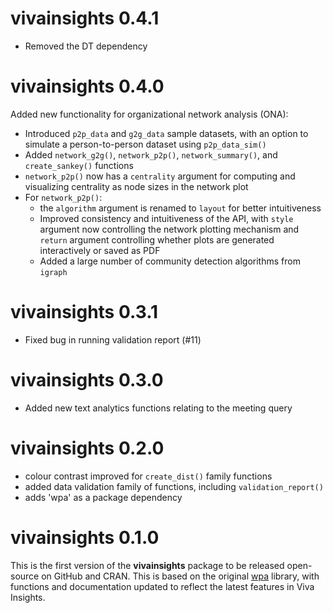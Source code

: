 # vivainsights 0.4.1

- Removed the DT dependency

# vivainsights 0.4.0

Added new functionality for organizational network analysis (ONA):

  - Introduced `p2p_data` and `g2g_data` sample datasets, with an option to simulate a person-to-person dataset using `p2p_data_sim()`
  - Added `network_g2g()`, `network_p2p()`, `network_summary()`, and `create_sankey()` functions
  - `network_p2p()` now has a `centrality` argument for computing and visualizing centrality as node sizes in the network plot
  - For `network_p2p()`:
    - the `algorithm` argument is renamed to `layout` for better intuitiveness
    - Improved consistency and intuitiveness of the API, with `style` argument now controlling the network plotting mechanism and `return` argument controlling whether plots are generated interactively or saved as PDF
    - Added a large number of community detection algorithms from `igraph`

# vivainsights 0.3.1

- Fixed bug in running validation report (#11)

# vivainsights 0.3.0

- Added new text analytics functions relating to the meeting query

# vivainsights 0.2.0

- colour contrast improved for `create_dist()` family functions
- added data validation family of functions, including `validation_report()`
- adds 'wpa' as a package dependency 

# vivainsights 0.1.0

This is the first version of the **vivainsights** package to be released open-source on GitHub and CRAN. This is based on the original [wpa](https://microsoft.github.io/wpa/) library, with functions and documentation updated to reflect the latest features in Viva Insights.
